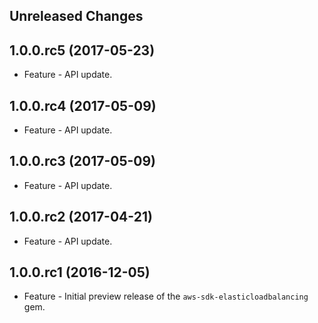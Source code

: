Unreleased Changes
------------------

1.0.0.rc5 (2017-05-23)
------------------

* Feature - API update.

1.0.0.rc4 (2017-05-09)
------------------

* Feature - API update.

1.0.0.rc3 (2017-05-09)
------------------

* Feature - API update.

1.0.0.rc2 (2017-04-21)
------------------

* Feature - API update.

1.0.0.rc1 (2016-12-05)
------------------

* Feature - Initial preview release of the `aws-sdk-elasticloadbalancing` gem.

